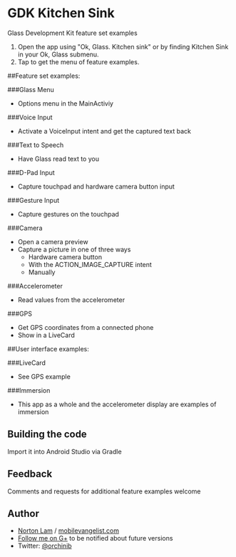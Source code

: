 GDK Kitchen Sink
=========================
Glass Development Kit feature set examples

1. Open the app using "Ok, Glass. Kitchen sink" or by finding Kitchen Sink in your Ok, Glass submenu.
2. Tap to get the menu of feature examples.

##Feature set examples:

###Glass Menu
- Options menu in the MainActiviy

###Voice Input
- Activate a VoiceInput intent and get the captured text back

###Text to Speech
- Have Glass read text to you

###D-Pad Input
- Capture touchpad and hardware camera button input

###Gesture Input
- Capture gestures on the touchpad

###Camera
- Open a camera preview
- Capture a picture in one of three ways
  * Hardware camera button
  * With the ACTION_IMAGE_CAPTURE intent
  * Manually

###Accelerometer
- Read values from the accelerometer

###GPS
- Get GPS coordinates from a connected phone
- Show in a LiveCard

##User interface examples:

###LiveCard
- See GPS example

###Immersion
- This app as a whole and the accelerometer display are examples of immersion

Building the code
---------------------
Import it into Android Studio via Gradle

Feedback
--------
Comments and requests for additional feature examples welcome

Author
-----
- [Norton Lam](http://google.com/+NortonLam) / [mobilevangelist.com](mobilevangelist.com)
- [Follow me on G+](http://google.com/+NortonLam) to be notified about future versions
- Twitter: [@orchinib](http://www.twitter.com/orchinib)
